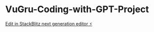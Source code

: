# VuGru-Coding-with-GPT-Project

[Edit in StackBlitz next generation editor ⚡️](https://stackblitz.com/~/github.com/mraff116/VuGru-Coding-with-GPT-Project)